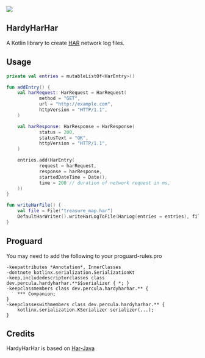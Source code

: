 [![](https://jitpack.io/v/percula/hardyharhar.svg)](https://jitpack.io/#percula/hardyharhar)

## HardyHarHar

A Kotlin library to create [HAR](http://www.softwareishard.com/blog/har-12-spec/) network log files.

## Usage
```kotlin
private val entries = mutableListOf<HarEntry>()

fun addEntry() {
    val harRequest: HarRequest = HarRequest(
            method = "GET",
            url = "http://example.com",
            httpVersion = "HTTP/1.1",
    )

    val harResponse: HarResponse = HarResponse(
            status = 200,
            statusText = "OK",
            httpVersion = "HTTP/1.1",
    )

    entries.add(HarEntry(
            request = harRequest,
            response = harResponse,
            startedDateTime = Date(),
            time = 200 // duration of network request in ms,
    ))
}

fun writeHarFile() {
    val file = File("treasure_map.har")
    DefaultHarWriter().writeHarLogToFile(HarLog(entries = entries), file)
}
```

## Proguard
You may need to add the following to your proguard-rules.pro
```
-keepattributes *Annotation*, InnerClasses
-dontnote kotlinx.serialization.SerializationKt
-keep,includedescriptorclasses class dev.percula.hardyharhar.**$$serializer { *; }
-keepclassmembers class dev.percula.hardyharhar.** {
    *** Companion;
}
-keepclasseswithmembers class dev.percula.hardyharhar.** {
    kotlinx.serialization.KSerializer serializer(...);
}
```

## Credits

HardyHarHar is based on [Har-Java](https://github.com/SmartBear/har-java)